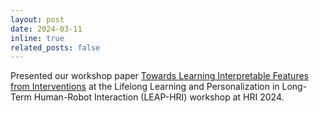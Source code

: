 ```yaml
---
layout: post
date: 2024-03-11
inline: true
related_posts: false
---
```


Presented our workshop paper [Towards Learning Interpretable Features from Interventions](https://leap-hri.github.io/docs/camready_6.pdf) at the Lifelong Learning and Personalization in Long-Term Human-Robot Interaction (LEAP-HRI) workshop at HRI 2024.
